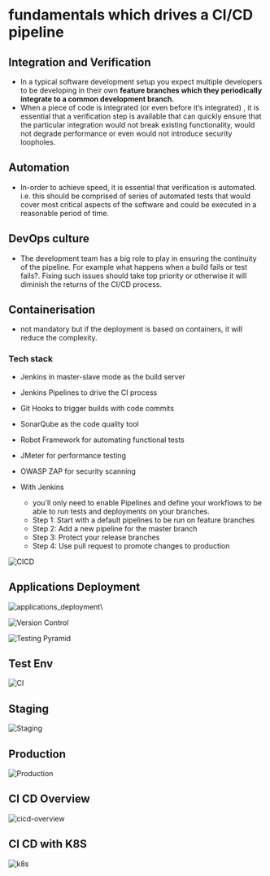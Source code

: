# fundamentals which drives a CI/CD pipeline
## Integration and Verification 
* In a typical software development setup you expect multiple developers to be developing in their own **feature branches which they periodically integrate to a common development branch.** 
* When a piece of code is integrated (or even before it’s integrated) , it is essential that a verification step is available that can quickly ensure that the particular integration would not break existing functionality, would not degrade performance or even would not introduce security loopholes.

## Automation 
* In-order to achieve speed, it is essential that verification is automated. i.e. this should be comprised of series of automated tests that would cover most critical aspects of the software and could be executed in a reasonable period of time.

## DevOps culture 
* The development team has a big role to play in ensuring the continuity of the pipeline. For example what happens when a build fails or test fails?. Fixing such issues should take top priority or otherwise it will diminish the returns of the CI/CD process.
## Containerisation 
* not mandatory but if the deployment is based on containers, it will reduce the complexity.

### Tech stack
* Jenkins in master-slave mode as the build server
* Jenkins Pipelines to drive the CI process
* Git Hooks to trigger builds with code commits
* SonarQube as the code quality tool
* Robot Framework for automating functional tests
* JMeter for performance testing
* OWASP ZAP for security scanning

* With Jenkins
  * you'll only need to enable Pipelines and define your workflows to be able to run tests and deployments on your branches.
  * Step 1: Start with a default pipelines to be run on feature branches
  * Step 2: Add a new pipeline for the master branch
  * Step 3: Protect your release branches
  * Step 4: Use pull request to promote changes to production

![CICD](https://miro.medium.com/max/1400/1*-BziHNWo19nQ_edSiO6y0g.png)

## Applications Deployment
![applications_deployment](https://opensource.com/sites/default/files/uploads/applications_deploymentpipeline.png)\

![Version Control](https://opensource.com/sites/default/files/uploads/version-control.png)

![Testing Pyramid](https://opensource.com/sites/default/files/uploads/testing.png)

## Test Env
![CI](https://wac-cdn.atlassian.com/dam/jcr:25127c2f-a53c-4e57-a4ba-3e89c704e508/part-1-v2@2x.png?cdnVersion=1058)
## Staging 
![Staging](https://wac-cdn.atlassian.com/dam/jcr:4f991401-bf02-4bf8-b67d-c9e3072c8d09/part-2-v2@2x.png?cdnVersion=1058)
## Production
![Production](https://wac-cdn.atlassian.com/dam/jcr:84dbe552-eda9-495e-977b-e84ff096781d/part-3-v2@2x.png?cdnVersion=1058)

## CI CD Overview
![cicd-overview](https://www.mendix.com/evaluation-guide/app-lifecycle/attachments/cicd-overview.png)
## CI CD with K8S
![k8s](https://cdn.thenewstack.io/media/2018/07/d00605db-c1cdpiplin.png)

